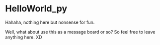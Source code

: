 # HelloWorld_py
Hahaha, nothing here but nonsense for fun.

Well, what about use this as a message board or so?
So feel free to leave anything here. XD
